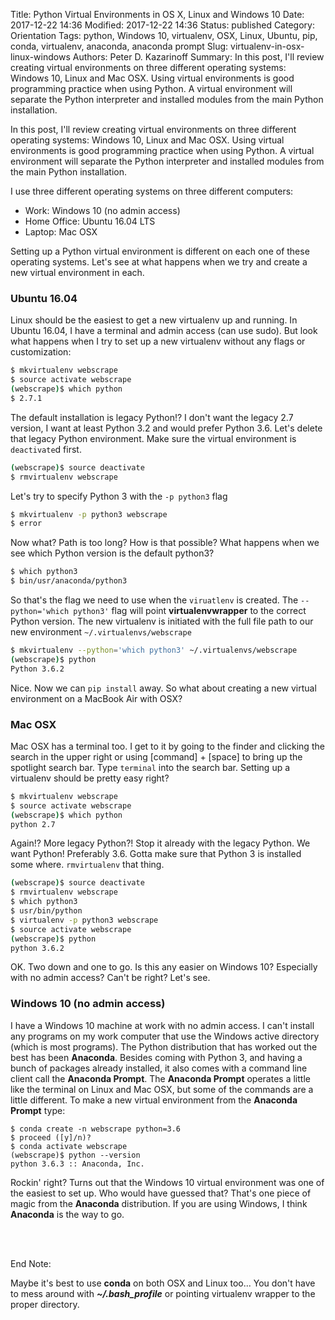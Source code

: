 Title: Python Virtual Environments in OS X, Linux and Windows 10
Date: 2017-12-22 14:36
Modified: 2017-12-22 14:36
Status: published
Category: Orientation
Tags: python, Windows 10, virtualenv, OSX, Linux, Ubuntu, pip, conda, virtualenv, anaconda, anaconda prompt
Slug: virtualenv-in-osx-linux-windows
Authors: Peter D. Kazarinoff
Summary: In this post, I'll review creating virtual environments on three different operating systems: Windows 10, Linux and Mac OSX. Using virtual environments is good programming practice when using Python. A virtual environment will separate the Python interpreter and installed modules from the main Python installation.

In this post, I'll review creating virtual environments on three different operating systems: Windows 10, Linux and Mac OSX. Using virtual environments is good programming practice when using Python. A virtual environment will separate the Python interpreter and installed modules from the main Python installation.

I use three different operating systems on three different computers:

* Work: Windows 10 (no admin access)
* Home Office: Ubuntu 16.04 LTS
* Laptop: Mac OSX

Setting up a Python virtual environment is different on each one of these operating systems. Let's see at what happens when we try and create a new virtual environment in each.

### Ubuntu 16.04
Linux should be the easiest to get a new virtualenv up and running. In Ubuntu 16.04, I have a terminal and admin access (can use sudo). But look what happens when I try to set up a new virtualenv without any flags or customization:

```bash
$ mkvirtualenv webscrape
$ source activate webscrape
(webscrape)$ which python
$ 2.7.1 
```

The default installation is legacy Python!? I don't want the legacy 2.7 version, I want at least Python 3.2 and would prefer Python 3.6. Let's delete that legacy Python environment. Make sure the virtual environment is ```deactivate```d first.

```bash
(webscrape)$ source deactivate
$ rmvirtualenv webscrape
```

Let's try to specify Python 3 with the ```-p python3``` flag

```bash
$ mkvirtualenv -p python3 webscrape
$ error
```

Now what? Path is too long? How is that possible? What happens when we see which Python version is the default python3?

```bash
$ which python3
$ bin/usr/anaconda/python3
```

So that's the flag we need to use when the ```viruatlenv``` is created. The ```--python='which python3'``` flag will point **virtualenvwrapper** to the correct Python version. The new virtualenv is initiated with the full file path to our new environment ```~/.virtualenvs/webscrape```

```bash
$ mkvirtualenv --python='which python3' ~/.virtualenvs/webscrape
(webscrape)$ python
Python 3.6.2
```

Nice. Now we can ```pip install``` away. So what about creating a new virtual environment on a MacBook Air with OSX?

### Mac OSX
Mac OSX has a terminal too. I get to it by going to the finder and clicking the search in the upper right or using [command] + [space] to bring up the spotlight search bar. Type ```terminal``` into the search bar. Setting up a virtualenv should be pretty easy right?

```bash
$ mkvirtualenv webscrape
$ source activate webscrape
(webscrape)$ which python
python 2.7
```

Again!? More legacy Python?! Stop it already with the legacy Python. We want Python! Preferably 3.6. Gotta make sure that Python 3 is installed some where. ```rmvirtualenv``` that thing.

```bash
(webscrape)$ source deactivate
$ rmvirtualenv webscrape
$ which python3
$ usr/bin/python
$ virtualenv -p python3 webscrape
$ source activate webscrape
(webscrape)$ python
python 3.6.2
```

OK. Two down and one to go. Is this any easier on Windows 10? Especially with no admin access? Can't be right? Let's see.

### Windows 10 (no admin access)

I have a Windows 10 machine at work with no admin access. I can't install any programs on my work computer that use the Windows active directory (which is most programs). The Python distribution that has worked out the best has been **Anaconda**. Besides coming with Python 3, and having a bunch of packages already installed, it also comes with a command line client call the **Anaconda Prompt**. The **Anaconda Prompt** operates a little like the terminal on Linux and Mac OSX, but some of the commands are a little different. To make a new virtual environment from the **Anaconda Prompt** type:

```
$ conda create -n webscrape python=3.6
$ proceed ([y]/n)?
$ conda activate webscrape
(webscrape)$ python --version
python 3.6.3 :: Anaconda, Inc.
```

Rockin' right? Turns out that the Windows 10 virtual environment was one of the easiest to set up. Who would have guessed that? That's one piece of magic from the **Anaconda** distribution. If you are using Windows, I think **Anaconda** is the way to go.

</br>
</br>

End Note:

Maybe it's best to use **conda** on both OSX and Linux too...  You don't have to mess around with **_~/.bash_profile_** or pointing virtualenv wrapper to the proper directory.